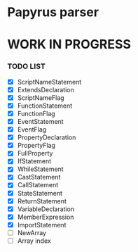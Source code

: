 # Papyrus parser

# WORK IN PROGRESS

### TODO LIST

- [x] ScriptNameStatement
- [x] ExtendsDeclaration
- [x] ScriptNameFlag
- [x] FunctionStatement
- [x] FunctionFlag
- [x] EventStatement
- [x] EventFlag
- [x] PropertyDeclaration
- [x] PropertyFlag
- [x] FullProperty
- [x] IfStatement
- [x] WhileStatement
- [x] CastStatement
- [x] CallStatement
- [x] StateStatement
- [x] ReturnStatement
- [x] VariableDeclaration
- [x] MemberExpression
- [x] ImportStatement
- [ ] NewArray
- [ ] Array index

